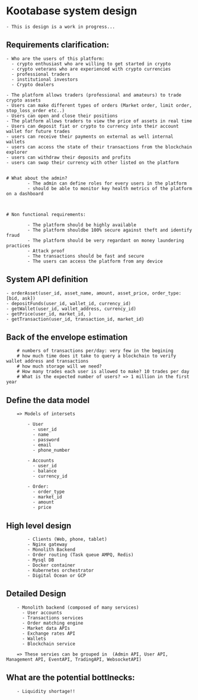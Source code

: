 # Kootabase system design 

    - This is design is a work in progress...

## Requirements clarification: 

    - Who are the users of this platform: 
      - crypto enthusiast who are willing to get started in crypto 
      - crypto veterans who are experienced with crypto currencies
      - professional traders 
      - institutional investors 
      - Crypto dealers

    - The platform allows traders (professional and amateurs) to trade crypto assets 
    - Users can make different types of orders (Market order, limit order, stop_loss_order etc..)
    - Users can open and close their positions
    - The platform allows traders to view the price of assets in real time 
    - Users can deposit fiat or crypto to currency into their account wallet for future trades 
    - users can receive their payments on external as well internal wallets
    - users can access the state of their transactions from the blockchain explorer
    - users can withdraw their deposits and profits
    - users can swap their currency with other listed on the platform


    # What about the admin? 
            - The admin can define roles for every users in the platform 
            - should be able to monitor key health metrics of the platform on a dashboard



    # Non functional requirements: 

            - The platform should be highly available 
            - The platform shouldbe 100% secure against theft and identify fraud 
            - The platform should be very regardant on money laundering practices
            - Attack proof
            - The transactions should be fast and secure
            - The users can access the platform from any device


## System API definition 

    - orderAsset(user_id, asset_name, amount, asset_price, order_type:[bid, ask]) 
    - depositFunds(user_id, wallet_id, currency_id) 
    - getWallet(user_id, wallet_address, currency_id) 
    - getPrice(user_id, market_id, ) 
    - getTransaction(user_id, transaction_id, market_id)



## Back of the envelope estimation 

        # numbers of transactions per/day: very few in the begining
        # how much time does it take to query a blockchain to verify wallet address and transactions
        # how much storage will we need? 
        # How many trades each user is allowed to make? 10 trades per day
        # What is the expected number of users? => 1 million in the first year


## Define the data model 

        => Models of intersets 

            - User 
              - user_id 
              - name 
              - password 
              - email 
              - phone_number 
           
            - Accounts
              - user_id 
              - balance
              - currency_id

            - Order: 
              - order_type 
              - market_id 
              - amount 
              - price 

## High level design 

            - Clients (Web, phone, tablet) 
            - Nginx gateway 
            - Monolith Backend 
            - Order routing (Task queue AMPQ, Redis) 
            - Mysql DB 
            - Docker container 
            - Kubernetes orchestrator 
            - Digital Ocean or GCP 

## Detailed Design 

        - Monolith backend (composed of many services) 
          - User accounts 
          - Transactions services 
          - Order matching engine 
          - Market data APIs 
          - Exchange rates API
          - Wallets 
          - Blockchain service

        => These servies can be grouped in  (Admin API, User API, Management API, EventAPI, TradingAPI, WebsocketAPI)

## What are the potential bottlnecks: 

        - Liquidity shortage!!


